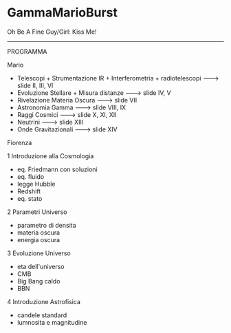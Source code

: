 # GammaMarioBurst
Oh Be A Fine Guy/Girl: Kiss Me!

---------------------------------------------------------------
PROGRAMMA

Mario

- Telescopi + Strumentazione IR + Interferometria  + radiotelescopi   ---> slide II, III, VI
- Evoluzione Stellare + Misura distanze                               ---> slide IV, V
- Rivelazione Materia Oscura                                          ---> slide VII
- Astronomia Gamma                                                    ---> slide VIII, IX
- Raggi Cosmici                                                       ---> slide X, XI, XII
- Neutrini                                                            ---> slide XIII
- Onde Gravitazionali                                                 ---> slide XIV


Fiorenza

1 Introduzione alla Cosmologia
  - eq. Friedmann con soluzioni
  - eq. fluido
  - legge Hubble
  - Redshift
  - eq. stato
  
2 Parametri Universo
  - parametro di densita
  - materia oscura
  - energia oscura
  
3 Evoluzione Universo
  - eta dell'universo
  - CMB
  - Big Bang caldo
  - BBN
  
4 Introduzione Astrofisica
  - candele standard
  - lumnosita e magnitudine

